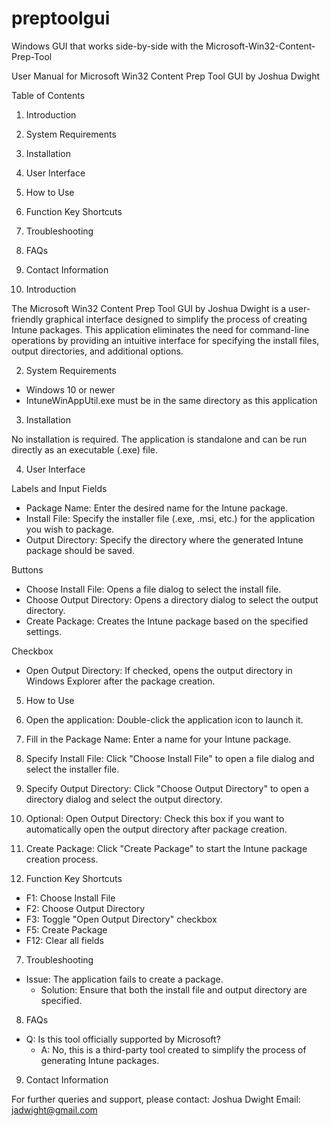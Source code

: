 # preptoolgui
Windows GUI that works side-by-side with the Microsoft-Win32-Content-Prep-Tool

User Manual for Microsoft Win32 Content Prep Tool GUI by Joshua Dwight

Table of Contents

1. Introduction
2. System Requirements
3. Installation
4. User Interface
5. How to Use
6. Function Key Shortcuts
7. Troubleshooting
8. FAQs
9. Contact Information

1. Introduction

The Microsoft Win32 Content Prep Tool GUI by Joshua Dwight is a user-friendly graphical interface designed to simplify the process of creating Intune packages. This application eliminates the need for command-line operations by providing an intuitive interface for specifying the install files, output directories, and additional options.

2. System Requirements

- Windows 10 or newer
- IntuneWinAppUtil.exe must be in the same directory as this application

3. Installation

No installation is required. The application is standalone and can be run directly as an executable (.exe) file.

4. User Interface

Labels and Input Fields
- Package Name: Enter the desired name for the Intune package.
- Install File: Specify the installer file (.exe, .msi, etc.) for the application you wish to package.
- Output Directory: Specify the directory where the generated Intune package should be saved.

Buttons
- Choose Install File: Opens a file dialog to select the install file.
- Choose Output Directory: Opens a directory dialog to select the output directory.
- Create Package: Creates the Intune package based on the specified settings.

Checkbox
- Open Output Directory: If checked, opens the output directory in Windows Explorer after the package creation.

5. How to Use

1. Open the application: Double-click the application icon to launch it.
2. Fill in the Package Name: Enter a name for your Intune package.
3. Specify Install File: Click "Choose Install File" to open a file dialog and select the installer file.
4. Specify Output Directory: Click "Choose Output Directory" to open a directory dialog and select the output directory.
5. Optional: Open Output Directory: Check this box if you want to automatically open the output directory after package creation.
6. Create Package: Click "Create Package" to start the Intune package creation process.

6. Function Key Shortcuts

- F1: Choose Install File
- F2: Choose Output Directory
- F3: Toggle "Open Output Directory" checkbox
- F5: Create Package
- F12: Clear all fields

7. Troubleshooting

- Issue: The application fails to create a package.
  - Solution: Ensure that both the install file and output directory are specified.

8. FAQs

- Q: Is this tool officially supported by Microsoft?
  - A: No, this is a third-party tool created to simplify the process of generating Intune packages.

9. Contact Information

For further queries and support, please contact:
Joshua Dwight
Email: jadwight@gmail.com
